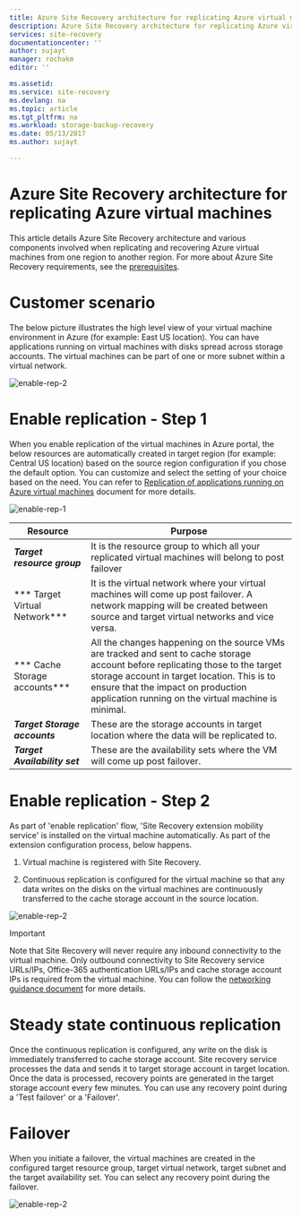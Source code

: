 ```yaml
---
title: Azure Site Recovery architecture for replicating Azure virtual machines | Microsoft Docs
description: Azure Site Recovery architecture for replicating Azure virtual machines
services: site-recovery
documentationcenter: ''
author: sujayt
manager: rochakm
editor: ''

ms.assetid:
ms.service: site-recovery
ms.devlang: na
ms.topic: article
ms.tgt_pltfrm: na
ms.workload: storage-backup-recovery
ms.date: 05/13/2017
ms.author: sujayt

---
```

# Azure Site Recovery architecture for replicating Azure virtual machines


This article details Azure Site Recovery architecture and various components involved when replicating and recovering Azure virtual machines from one region to another region. For more about Azure Site Recovery requirements, see the [prerequisites](site-recovery-prereq.md).

# Customer scenario

The below picture illustrates the high level view of your virtual machine environment in Azure (for example: East US location). You can have applications running on virtual machines with disks spread across storage accounts. The virtual machines can be part of one or more subnet within a virtual network.

![enable-rep-2](./media/site-recovery-azure-to-azure-architecture/source-environment.png)

# Enable replication - Step 1

When you enable replication of the virtual machines in Azure portal, the below resources are automatically created in target region (for example: Central US location) based on the source region configuration if you chose the default option. You can customize and select the setting of your choice based on the need. You can refer to [Replication of applications running on Azure virtual machines](site-recovery-replicate-azure-to-azure.md) document for more details.

![enable-rep-1](./media/site-recovery-azure-to-azure-architecture/enable-replication-step-1.png)

**Resource** | **Purpose**
------ | -----
***Target resource group*** | It is the resource group to which all your replicated virtual machines will belong to post failover
*** Target Virtual Network***  | It is the virtual network where your virtual machines will come up post failover. A network mapping will be created between source and target virtual networks and vice versa.
*** Cache Storage accounts***  | All the changes happening on the source VMs are tracked and sent to cache storage account before replicating those to the target storage account in target location. This is to ensure that the impact on production application running on the virtual machine is minimal.
***Target Storage accounts***  | These are the storage accounts in target location where the data will be replicated to.
***Target Availability set***  | These are the availability sets where the VM will come up post failover.

# Enable replication - Step 2

As part of 'enable replication' flow, 'Site Recovery extension mobility service' is installed on the virtual machine automatically. As part of the extension configuration process, below happens.

1. Virtual machine is registered with Site Recovery.

2. Continuous replication is configured for the virtual machine so that any data writes on the disks on the virtual machines are continuously transferred to the cache storage account in the source location.

![enable-rep-2](./media/site-recovery-azure-to-azure-architecture/enable-replication-step-2.png)

>[!IMPORTANT]
>
> Note that Site Recovery will never require any inbound connectivity to the virtual machine. Only outbound connectivity to Site Recovery service URLs/IPs, Office-365 authentication URLs/IPs and cache storage account IPs is required from the virtual machine. You can follow the [networking guidance document](site-recovery-azure-to-azure-networking-guidance.md)  for more details.

# Steady state continuous replication

Once the continuous replication is configured, any write on the disk is immediately transferred to cache storage account. Site recovery service processes the data and sends it to target storage account in target location. Once the data is processed, recovery points are generated in the target storage account every few minutes. You can use any recovery point during a 'Test failover' or a 'Failover'.

# Failover

When you initiate a failover, the virtual machines are created in the configured target resource group, target virtual network, target subnet and the target availability set. You can select any recovery point during the failover.

![enable-rep-2](./media/site-recovery-azure-to-azure-architecture/failover.png)
